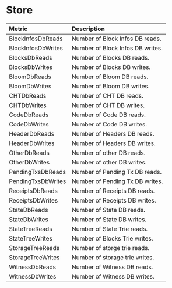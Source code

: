 # Store

| Metric | Description |
| :--- | :--- |
| BlockInfosDbReads | Number of Block Infos DB reads. |
| BlockInfosDbWrites | Number of Block Infos DB writes. |
| BlocksDbReads | Number of Blocks DB reads. |
| BlocksDbWrites | Number of Blocks DB writes. |
| BloomDbReads | Number of Bloom DB reads. |
| BloomDbWrites | Number of Bloom DB writes. |
| CHTDbReads | Number of CHT DB reads. |
| CHTDbWrites | Number of CHT DB writes. |
| CodeDbReads | Number of Code DB reads. |
| CodeDbWrites | Number of Code DB writes. |
| HeaderDbReads | Number of Headers DB reads. |
| HeaderDbWrites | Number of Headers DB writes. |
| OtherDbReads | Number of other DB reads. |
| OtherDbWrites | Number of other DB writes. |
| PendingTxsDbReads | Number of Pending Tx DB reads. |
| PendingTxsDbWrites | Number of Pending Tx DB writes. |
| ReceiptsDbReads | Number of Receipts DB reads. |
| ReceiptsDbWrites | Number of Receipts DB writes. |
| StateDbReads | Number of State DB reads. |
| StateDbWrites | Number of State DB writes. |
| StateTreeReads | Number of State Trie reads. |
| StateTreeWrites | Number of Blocks Trie writes. |
| StorageTreeReads | Number of storge trie reads. |
| StorageTreeWrites | Number of storage trie writes. |
| WitnessDbReads | Number of Witness DB reads. |
| WitnessDbWrites | Number of Witness DB writes. |
